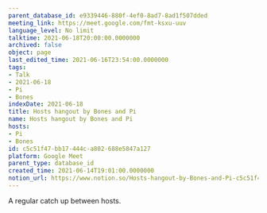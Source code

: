 ```yaml
---
parent_database_id: e9339446-880f-4ef0-8ad7-8ad1f507dded
meeting_link: https://meet.google.com/fmt-ksxu-uuv
language_level: No limit
talktime: 2021-06-18T20:00:00.0000000
archived: false
object: page
last_edited_time: 2021-06-16T23:54:00.0000000
tags:
- Talk
- 2021-06-18
- Pi
- Bones
indexDate: 2021-06-18
title: Hosts hangout by Bones and Pi
name: Hosts hangout by Bones and Pi
hosts:
- Pi
- Bones
id: c5c51f47-bb17-444c-a802-688e5847a127
platform: Google Meet
parent_type: database_id
created_time: 2021-06-14T19:01:00.0000000
notion_url: https://www.notion.so/Hosts-hangout-by-Bones-and-Pi-c5c51f47bb17444ca802688e5847a127
---
```


A regular catch up between hosts.


